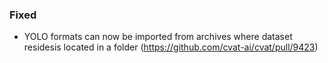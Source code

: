 ### Fixed

- YOLO formats can now be imported from archives where dataset residesis located in a folder
  (<https://github.com/cvat-ai/cvat/pull/9423>)
